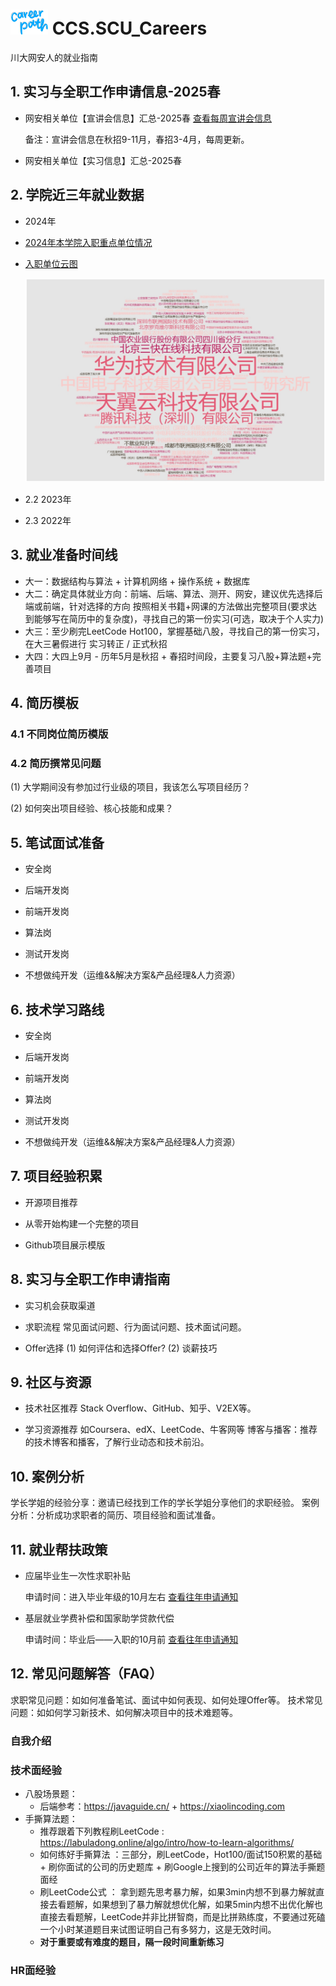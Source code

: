 # <img src="title.png" alt="Logo" width="60" height="40"> CCS.SCU_Careers
川大网安人的就业指南

## 1. 实习与全职工作申请信息-2025春
- 网安相关单位【宣讲会信息】汇总-2025春
[查看每周宣讲会信息](https://docs.qq.com/sheet/DSmpVa0poZURRbXlz?tab=BB08J2)

    备注：宣讲会信息在秋招9-11月，春招3-4月，每周更新。

- 网安相关单位【实习信息】汇总-2025春



## 2. 学院近三年就业数据

- 2024年
 - [2024年本学院入职重点单位情况](1.png)


  - [入职单位云图](2024.png)

    <img src="2024.png" alt="2024入职单位" width="500" />



- 2.2 2023年

- 2.3 2022年

## 3. 就业准备时间线

- 大一：数据结构与算法 + 计算机网络 + 操作系统 + 数据库
- 大二：确定具体就业方向：前端、后端、算法、测开、网安，建议优先选择后端或前端，针对选择的方向 按照相关书籍+网课的方法做出完整项目(要求达到能够写在简历中的复杂度)，寻找自己的第一份实习(可选，取决于个人实力)
- 大三：至少刷完LeetCode Hot100，掌握基础八股，寻找自己的第一份实习，在大三暑假进行 实习转正 / 正式秋招
- 大四：大四上9月 - 历年5月是秋招 + 春招时间段，主要复习八股+算法题+完善项目

## 4. 简历模板
### 4.1 不同岗位简历模版

### 4.2 简历撰常见问题
(1) 大学期间没有参加过行业级的项目，我该怎么写项目经历？

(2) 如何突出项目经验、核心技能和成果？

## 5. 笔试面试准备
- 安全岗

- 后端开发岗

- 前端开发岗

- 算法岗

- 测试开发岗

- 不想做纯开发（运维&&解决方案&产品经理&人力资源）

## 6. 技术学习路线
- 安全岗

- 后端开发岗

- 前端开发岗

- 算法岗

- 测试开发岗

- 不想做纯开发（运维&&解决方案&产品经理&人力资源）


## 7. 项目经验积累
- 开源项目推荐

- 从零开始构建一个完整的项目

- Github项目展示模版

## 8. 实习与全职工作申请指南
- 实习机会获取渠道

- 求职流程
常见面试问题、行为面试问题、技术面试问题。

- Offer选择
(1) 如何评估和选择Offer?
(2) 谈薪技巧


## 9. 社区与资源
- 技术社区推荐
Stack Overflow、GitHub、知乎、V2EX等。

- 学习资源推荐
如Coursera、edX、LeetCode、牛客网等
博客与播客：推荐的技术博客和播客，了解行业动态和技术前沿。

## 10. 案例分析
学长学姐的经验分享：邀请已经找到工作的学长学姐分享他们的求职经验。
案例分析：分析成功求职者的简历、项目经验和面试准备。

## 11. 就业帮扶政策
- 应届毕业生一次性求职补贴

   申请时间：进入毕业年级的10月左右
   [查看往年申请通知](https://jy.scu.edu.cn/index/index/newsdetail.html?data=MDAwMDAwMDAwMJG6n3_Ed6imi4qQtMeen5qKuLbSyGHRp7ugzc-GnZ2skMx9ZMN4gtKLipCwxKF0lZC5sq-0gqJv)
   
- 基层就业学费补偿和国家助学贷款代偿

   申请时间：毕业后——入职的10月前
  [查看往年申请通知](https://xgb.scu.edu.cn/info/1003/4158.htm)


## 12. 常见问题解答（FAQ）
求职常见问题：如如何准备笔试、面试中如何表现、如何处理Offer等。
技术常见问题：如如何学习新技术、如何解决项目中的技术难题等。


### 自我介绍

### 技术面经验

- 八股场景题：
  - 后端参考：<https://javaguide.cn/> + <https://xiaolincoding.com>
- 手撕算法题：
  - 推荐跟着下列教程刷LeetCode : <https://labuladong.online/algo/intro/how-to-learn-algorithms/>
  - 如何练好手撕算法 ：三部分，刷LeetCode，Hot100/面试150积累的基础 + 刷你面试的公司的历史题库 + 刷Google上搜到的公司近年的算法手撕题面经
  - 刷LeetCode公式 ： 拿到题先思考暴力解，如果3min内想不到暴力解就直接去看题解，如果想到了暴力解就想优化解，如果5min内想不出优化解也直接去看题解，LeetCode并非比拼智商，而是比拼熟练度，不要通过死磕一个小时某道题目来试图证明自己有多努力，这是无效时间。
  - **对于重要或有难度的题目，隔一段时间重新练习**

### HR面经验







